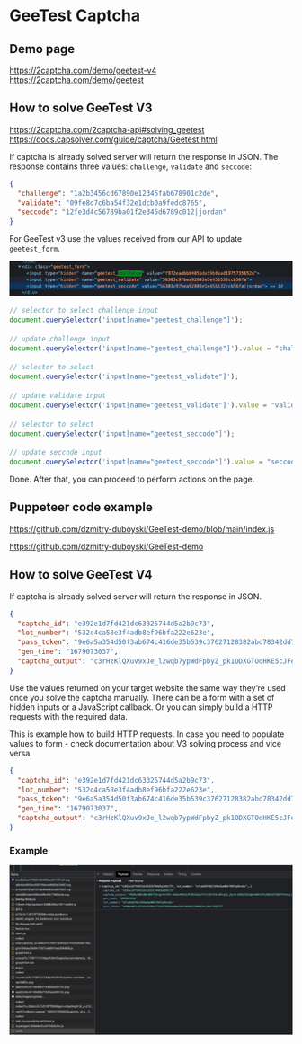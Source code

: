 # GeeTest Captcha

## Demo page

https://2captcha.com/demo/geetest-v4
https://2captcha.com/demo/geetest

## How to solve GeeTest V3

https://2captcha.com/2captcha-api#solving_geetest
https://docs.capsolver.com/guide/captcha/Geetest.html

If captcha is already solved server will return the response in JSON. The response contains three values: `challenge`, `validate` and `seccode`:

```json
{
  "challenge": "1a2b3456cd67890e12345fab678901c2de",
  "validate": "09fe8d7c6ba54f32e1dcb0a9fedc8765",
  "seccode": "12fe3d4c56789ba01f2e345d6789c012|jordan"
}
```

For GeeTest v3 use the values received from our API to update `geetest_form`.

<img src='./images/GeeTest v3.png' />

```js
// selector to select challenge input
document.querySelector('input[name="geetest_challenge"]');

// update challenge input
document.querySelector('input[name="geetest_challenge"]').value = "challenge test";

// selector to select
document.querySelector('input[name="geetest_validate"]');

// update validate input
document.querySelector('input[name="geetest_validate"]').value = "validate test";

// selector to select
document.querySelector('input[name="geetest_seccode"]');

// update seccode input
document.querySelector('input[name="geetest_seccode"]').value = "seccode test";
```

Done. After that, you can proceed to perform actions on the page.

## Puppeteer code example

https://github.com/dzmitry-duboyski/GeeTest-demo/blob/main/index.js

https://github.com/dzmitry-duboyski/GeeTest-demo

## How to solve GeeTest V4

If captcha is already solved server will return the response in JSON.

```json
{
  "captcha_id": "e392e1d7fd421dc63325744d5a2b9c73",
  "lot_number": "532c4ca58e3f4adb8ef96bfa222e623e",
  "pass_token": "9e6a5a354d50f3ab674c416de35b539c37627128382abd78342dd79442351f8f",
  "gen_time": "1679073037",
  "captcha_output": "c3rHzKlQXuv9xJe_l2wqb7ypWdFpbyZ_pk1ODXGTOdHKE5cJFer1r1jNTt2n5muwLzs5HOQ39D2lFjzqcygPO7ftaMFLXVMTCZuD8PkD4j10_vnvF0keeTTjbJaC0jq7btCE12-eN6fF6WPtHEoXLLXqkb8HaISjG5znAuZDMZ055HsCE6S7iyiaJYv_l0Sm1atkF0VEAYaKrEhQRYHus35X6FqIoRvVo1ISyCZGnjw="
}
```

Use the values returned on your target website the same way they’re used once you solve the captcha manually. There can be a form with a set of hidden inputs or a JavaScript callback. Or you can simply build a HTTP requests with the required data.

This is example how to build HTTP requests. In case you need to populate values to form - check documentation about V3 solving process and vice versa.

```json
{
  "captcha_id": "e392e1d7fd421dc63325744d5a2b9c73",
  "lot_number": "532c4ca58e3f4adb8ef96bfa222e623e",
  "pass_token": "9e6a5a354d50f3ab674c416de35b539c37627128382abd78342dd79442351f8f",
  "gen_time": "1679073037",
  "captcha_output": "c3rHzKlQXuv9xJe_l2wqb7ypWdFpbyZ_pk1ODXGTOdHKE5cJFer1r1jNTt2n5muwLzs5HOQ39D2lFjzqcygPO7ftaMFLXVMTCZuD8PkD4j10_vnvF0keeTTjbJaC0jq7btCE12-eN6fF6WPtHEoXLLXqkb8HaISjG5znAuZDMZ055HsCE6S7iyiaJYv_l0Sm1atkF0VEAYaKrEhQRYHus35X6FqIoRvVo1ISyCZGnjw="
}
```

### Example

<img src="./images/GeeTest v4.png" />
